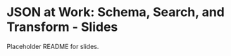 JSON at Work: Schema, Search, and Transform - Slides
====================================================
Placeholder README for slides.